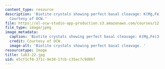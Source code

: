 ```yaml
---
content_type: resource
description: 'Biotite crystals showing perfect basal cleavage: K(Mg,Fe)3(AlSi3O10)(OH)3.
  Courtesy of OCW.'
file: https://ol-ocw-studio-app-production.s3.amazonaws.com/courses/12-108-structure-of-earth-materials-fall-2004/e5cf1cf0371c9e3817cbc35ac7c9d8bf_lab3-22.jpg
file_type: image/jpeg
image_metadata:
  caption: 'Biotite crystals showing perfect basal cleavage: K(Mg,Fe)3(AlSi3O10)(OH)3.'
  credit: Courtesy of OCW.
  image-alt: 'Biotite crystals showing perfect basal cleavage. '
resourcetype: Image
title: lab3-22.jpg
uid: e5cf1cf0-371c-9e38-17cb-c35ac7c9d8bf
---
```

